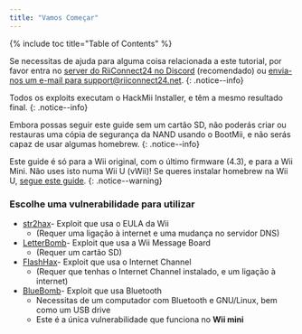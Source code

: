 ```yaml
---
title: "Vamos Começar"
---
```


{% include toc title="Table of Contents" %}

Se necessitas de ajuda para alguma coisa relacionada a este tutorial, por favor entra no [server do RiiConnect24 no Discord](https://discord.gg/b4Y7jfD) (recomendado) ou [envia-nos um e-mail para support@riiconnect24.net](mailto:support@riiconnect24.net).
{: .notice--info}

Todos os exploits executam o HackMii Installer, e têm a mesmo resultado final.
{: .notice--info}

Embora possas seguir este guide sem um cartão SD, não poderás criar ou restauras uma cópia de segurança da NAND usando o BootMii, e não serás capaz de usar algumas homebrew.
{: .notice--info}

Este guide é só para a Wii original, com o último firmware (4.3), e para a Wii Mini. Não uses isto numa Wii U (vWii)! Se queres instalar homebrew na Wii U, [ segue este guide](https://wiiu.hacks.guide).
{: .notice--warning}

### Escolhe uma vulnerabilidade para utilizar

- [str2hax](str2hax)- Exploit que usa o EULA da Wii
    * (Requer uma ligação à internet e uma mudança no servidor DNS)
- [LetterBomb](letterbomb)- Exploit que usa a Wii Message Board
    * (Requer um cartão SD)
- [FlashHax](flashhax)- Exploit que usa o Internet Channel
    * (Requer que tenhas o Internet Channel instalado, e um ligação à internet)
- [BlueBomb](bluebomb)- Exploit que usa Bluetooth
    * Necessitas de um computador com Bluetooth e GNU/Linux, bem como um USB drive
    * Este é a única vulnerabilidade que funciona no **Wii mini**
